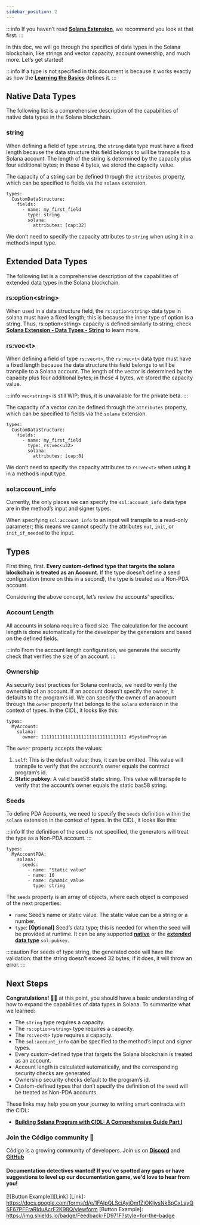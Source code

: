 ```yaml
---
sidebar_position: 2
---
```


:::info 
 If you haven’t read **[Solana Extension](https://docs.codigo.ai/cidl/Blockchain%20Extensions/Solana/)**, we recommend you look at that first.
:::

In this doc, we will go through the specifics of data types in the Solana blockchain, like strings and vector capacity, account ownership, and much more. Let’s get started!

:::info
 If a type is not specified in this document is because it works exactly as how the **[Learning the Basics](https://docs.codigo.ai/cidl/Learning%20the%20Basics)** defines it.
:::

## Native Data Types

The following list is a comprehensive description of the capabilities of native data types in the Solana blockchain. 

### string

When defining a field of type `string`, the `string` data type must have a fixed length because the data structure this field belongs to will be transpile to a Solana account. The length of the string is determined by the capacity plus four additional bytes; in these 4 bytes, we stored the capacity value. 

The capacity of a string can be defined through the `attributes` property, which can be specified to fields via the `solana` extension.

```
types:
  CustomDataStructure:
    fields:
      - name: my_first_field
        type: string
        solana:
          attributes: [cap:32]
```

We don’t need to specify the capacity attributes to `string` when using it in a method’s input type.

## Extended Data Types

The following list is a comprehensive description of the capabilities of extended data types in the Solana blockchain. 

### rs:option&lt;string&gt;
When used in a data structure field, the `rs:option<string>` data type in solana must have a fixed length; this is because the inner type of option is a string. Thus, rs:option&lt;string&gt; capacity is defined similarly to string; check **[Solana Extension - Data Types - String](https://docs.codigo.ai/cidl/Blockchain%20Extensions/Solana/Data%20Types#string)** to learn more.

### rs:vec&lt;t&gt;
When defining a field of type `rs:vec<t>`, the `rs:vec<t>` data type must have a fixed length because the data structure this field belongs to will be transpile to a Solana account. The length of the vector is determined by the capacity plus four additional bytes; in these 4 bytes, we stored the capacity value.

:::info
`vec<string>` is still WIP; thus, it is unavailable for the private beta.
:::

The capacity of a vector can be defined through the `attributes` property, which can be specified to fields via the `solana` extension.

```
types:
  CustomDataStructure:
    fields:
      - name: my_first_field
        type: rs:vec<u32>
        solana:
          attributes: [cap:8]
```

We don’t need to specify the capacity attributes to `rs:vec<t>` when using it in a method’s input type.

### sol:account_info
Currently, the only places we can specify the `sol:account_info` data type are in the method’s input and signer types. 

When specifying `sol:account_info` to an input will transpile to a read-only parameter; this means we cannot specify the attributes `mut`, `init`, or `init_if_needed` to the input.

## Types
First thing, first. **Every custom-defined type that targets the solana blockchain is treated as an Account**. If the type doesn’t define a seed configuration (more on this in a second), the type is treated as a Non-PDA account.

Considering the above concept, let’s review the accounts' specifics.

### Account Length
All accounts in solana require a fixed size. The calculation for the account length is done automatically for the developer by the generators and based on the defined fields.

:::info
From the account length configuration, we generate the security check that verifies the size of an account.
:::

### Ownership
As security best practices for Solana contracts, we need to verify the ownership of an account. If an account doesn’t specify the owner, it defaults to the program’s id. We can specify the owner of an account through the `owner` property that belongs to the `solana` extension in the context of types. In the CIDL, it looks like this:

```
types:
  MyAccount:
    solana:
      owner: 11111111111111111111111111111111 #SystemProgram
```

The `owner` property accepts the values:

1. `self`: This is the default value; thus, it can be omitted. This value will transpile to verify that the account’s owner equals the contract program’s id.
2. **Static pubkey**: A valid base58 static string. This value will transpile to verify that the account’s owner equals the static bas58 string.

### Seeds

To define PDA Accounts, we need to specify the `seeds` definition within the `solana` extension in the context of types. In the CIDL, it looks like this:

:::info
If the definition of the seed is not specified, the generators will treat the type as a Non-PDA account.
:::

```
types:
  MyAccountPDA:
    solana:
      seeds:
        - name: "Static value"
        - name: 16
        - name: dynamic_value
          type: string
```

The `seeds` property is an array of objects, where each object is composed of the next properties:

- `name`: Seed’s name or static value. The static value can be a string or a number.
- `type`: **[Optional]** Seed’s data type; this is needed for when the seed will be provided at runtime. It can be any supported **[native](https://docs.codigo.ai/cidl/Blockchain%20Extensions/Solana/Data%20Types#native-data-types)** or the **[extended data type](https://docs.codigo.ai/cidl/Blockchain%20Extensions/Solana/Data%20Types#extended-data-types)** `sol:pubkey`.   

:::caution
For seeds of type string, the generated code will have the validation: that the string doesn’t exceed 32 bytes; if it does, it will throw an error.
:::

## Next Steps

**Congratulations!** 🎉👏 at this point, you should have a basic understanding of how to expand the capabilities of data types in Solana. To summarize what we learned:

- The `string` type requires a capacity.
- The `rs:option<string>` type requires a capacity.
- The `rs:vec<t>` type requires a capacity.
- The `sol:account_info` can be specified to the method’s input and signer types.
- Every custom-defined type that targets the Solana blockchain is treated as an account.
- Account length is calculated automatically, and the corresponding security checks are generated.
- Ownership security checks default to the program’s id.
- Custom-defined types that don’t specify the definition of the seed will be treated as Non-PDA accounts.

These links may help you on your journey to writing smart contracts with the CIDL:
- **[Building Solana Program with CIDL: A Comprehensive Guide Part I](https://docs.codigo.ai/guides/guide-1)**

### Join the Código community 💚
Código is a growing community of developers. Join us on **[Discord](https://docs.google.com/forms/d/e/1FAIpQLSdSG0OgJ5xuwwU7JiSGBdn01L3ID68qNCd2HAnFSztXVYKmBg/viewform)** and **[GitHub](https://docs.google.com/forms/d/e/1FAIpQLSdGDGH4bwQf5dX3-uFCYeRKzIGbd5dVEPxHKQPTt63bBVVcVQ/viewform)** 

#### Documentation detectives wanted! If you've spotted any gaps or have suggestions to level up our documentation game, we'd love to hear from you!
[![Button Example]][Link]
[Link]: https://docs.google.com/forms/d/e/1FAIpQLSciAyiOm1ZiOKljysNkBpCxLayQSF67PFFraRIduAcrF2K98Q/viewform
[Button Example]: https://img.shields.io/badge/Feedback-FD971F?style=for-the-badge



